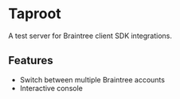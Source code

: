 # Taproot

A test server for Braintree client SDK integrations.

## Features

* Switch between multiple Braintree accounts
* Interactive console
